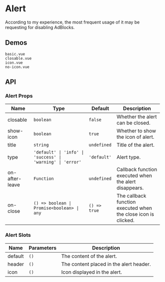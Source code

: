 # Alert

According to my experience, the most frequent usage of it may be requesting for disabling AdBlocks.

## Demos

```demo
basic.vue
closable.vue
icon.vue
no-icon.vue
```

## API

### Alert Props

| Name | Type | Default | Description |
| --- | --- | --- | --- |
| closable | `boolean` | `false` | Whether the alert can be closed. |
| show-icon | `boolean` | `true` | Whether to show the icon of alert. |
| title | `string` | `undefined` | Title of the alert. |
| type | `'default' \| 'info' \| 'success' \| 'warning' \| 'error'` | `'default'` | Alert type. |
| on-after-leave | `Function` | `undefined` | Callback function executed when the alert disappears. |
| on-close | `() => boolean \| Promise<boolean> \| any` | `() => true` | The callback function executed when the close icon is clicked. |

### Alert Slots

| Name    | Parameters | Description                             |
| ------- | ---------- | --------------------------------------- |
| default | `()`       | The content of the alert.               |
| header  | `()`       | The content placed in the alert header. |
| icon    | `()`       | Icon displayed in the alert.            |
